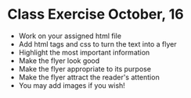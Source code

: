 Class Exercise October, 16
=============

* Work on your assigned html file
* Add html tags and css to turn the text into a flyer
* Highlight the most important information
* Make the flyer look good
* Make the flyer appropriate to its purpose
* Make the flyer attract the reader's attention 
* You may add images if you wish!
